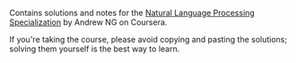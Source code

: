 Contains solutions and notes for the  [Natural Language Processing Specialization](https://www.coursera.org/specializations/natural-language-processing) by Andrew NG on Coursera.


If you're taking the course, please avoid copying and pasting the solutions; solving them yourself is the best way to learn.
